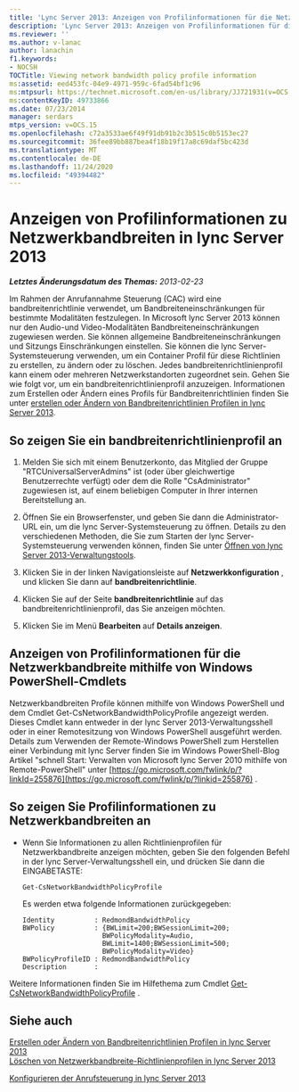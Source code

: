 ```yaml
---
title: 'Lync Server 2013: Anzeigen von Profilinformationen für die Netzwerkbandbreite'
description: 'Lync Server 2013: Anzeigen von Profilinformationen für die Netzwerkbandbreite.'
ms.reviewer: ''
ms.author: v-lanac
author: lanachin
f1.keywords:
- NOCSH
TOCTitle: Viewing network bandwidth policy profile information
ms:assetid: eed453fc-04e9-4971-959c-6fad54bf1c96
ms:mtpsurl: https://technet.microsoft.com/en-us/library/JJ721931(v=OCS.15)
ms:contentKeyID: 49733866
ms.date: 07/23/2014
manager: serdars
mtps_version: v=OCS.15
ms.openlocfilehash: c72a3533ae6f49f91db91b2c3b515c0b5153ec27
ms.sourcegitcommit: 36fee89bb887bea4f18b19f17a8c69daf5bc423d
ms.translationtype: MT
ms.contentlocale: de-DE
ms.lasthandoff: 11/24/2020
ms.locfileid: "49394482"
---
```

# <a name="viewing-network-bandwidth-policy-profile-information-in-lync-server-2013"></a>Anzeigen von Profilinformationen zu Netzwerkbandbreiten in lync Server 2013

<div data-xmlns="http://www.w3.org/1999/xhtml">

<div class="topic" data-xmlns="http://www.w3.org/1999/xhtml" data-msxsl="urn:schemas-microsoft-com:xslt" data-cs="https://msdn.microsoft.com/">

<div data-asp="https://msdn2.microsoft.com/asp">



</div>

<div id="mainSection">

<div id="mainBody">

<span> </span>

_**Letztes Änderungsdatum des Themas:** 2013-02-23_

Im Rahmen der Anrufannahme Steuerung (CAC) wird eine bandbreitenrichtlinie verwendet, um Bandbreiteneinschränkungen für bestimmte Modalitäten festzulegen. In Microsoft lync Server 2013 können nur den Audio-und Video-Modalitäten Bandbreiteneinschränkungen zugewiesen werden. Sie können allgemeine Bandbreiteneinschränkungen und Sitzungs Einschränkungen einstellen. Sie können die lync Server-Systemsteuerung verwenden, um ein Container Profil für diese Richtlinien zu erstellen, zu ändern oder zu löschen. Jedes bandbreitenrichtlinienprofil kann einem oder mehreren Netzwerkstandorten zugeordnet sein. Gehen Sie wie folgt vor, um ein bandbreitenrichtlinienprofil anzuzeigen. Informationen zum Erstellen oder Ändern eines Profils für Bandbreitenrichtlinien finden Sie unter [erstellen oder Ändern von Bandbreitenrichtlinien Profilen in lync Server 2013](lync-server-2013-creating-or-modifying-bandwidth-policy-profiles.md).

<div>

## <a name="to-view-a-bandwidth-policy-profile"></a>So zeigen Sie ein bandbreitenrichtlinienprofil an

1.  Melden Sie sich mit einem Benutzerkonto, das Mitglied der Gruppe "RTCUniversalServerAdmins" ist (oder über gleichwertige Benutzerrechte verfügt) oder dem die Rolle "CsAdministrator" zugewiesen ist, auf einem beliebigen Computer in Ihrer internen Bereitstellung an.

2.  Öffnen Sie ein Browserfenster, und geben Sie dann die Administrator-URL ein, um die lync Server-Systemsteuerung zu öffnen. Details zu den verschiedenen Methoden, die Sie zum Starten der lync Server-Systemsteuerung verwenden können, finden Sie unter [Öffnen von lync Server 2013-Verwaltungstools](lync-server-2013-open-lync-server-administrative-tools.md).

3.  Klicken Sie in der linken Navigationsleiste auf **Netzwerkkonfiguration** , und klicken Sie dann auf **bandbreitenrichtlinie**.

4.  Klicken Sie auf der Seite **bandbreitenrichtlinie** auf das bandbreitenrichtlinienprofil, das Sie anzeigen möchten.

5.  Klicken Sie im Menü **Bearbeiten** auf **Details anzeigen**.

</div>

<div>

## <a name="viewing-network-bandwidth-policy-profile-information-by-using-windows-powershell-cmdlets"></a>Anzeigen von Profilinformationen für die Netzwerkbandbreite mithilfe von Windows PowerShell-Cmdlets

Netzwerkbandbreiten Profile können mithilfe von Windows PowerShell und dem Cmdlet Get-CsNetworkBandwidthPolicyProfile angezeigt werden. Dieses Cmdlet kann entweder in der lync Server 2013-Verwaltungsshell oder in einer Remotesitzung von Windows PowerShell ausgeführt werden. Details zum Verwenden der Remote-Windows PowerShell zum Herstellen einer Verbindung mit lync Server finden Sie im Windows PowerShell-Blog Artikel "schnell Start: Verwalten von Microsoft lync Server 2010 mithilfe von Remote-PowerShell" unter [https://go.microsoft.com/fwlink/p/?linkId=255876](https://go.microsoft.com/fwlink/p/?linkid=255876) .

<div>

## <a name="to-view-network-bandwidth-policy-profile-information"></a>So zeigen Sie Profilinformationen zu Netzwerkbandbreiten an

  - Wenn Sie Informationen zu allen Richtlinienprofilen für Netzwerkbandbreite anzeigen möchten, geben Sie den folgenden Befehl in der lync Server-Verwaltungsshell ein, und drücken Sie dann die EINGABETASTE:
    
        Get-CsNetworkBandwidthPolicyProfile
    
    Es werden etwa folgende Informationen zurückgegeben:
    
        Identity          : RedmondBandwidthPolicy
        BWPolicy          : {BWLimit=200;BWSessionLimit=200;
                            BWPolicyModality=Audio, 
                            BWLimit=1400;BWSessionLimit=500;
                            BWPolicyModality=Video}
        BWPolicyProfileID : RedmondBandwidthPolicy
        Description       :

</div>

Weitere Informationen finden Sie im Hilfethema zum Cmdlet [Get-CsNetworkBandwidthPolicyProfile](https://docs.microsoft.com/powershell/module/skype/Get-CsNetworkBandwidthPolicyProfile) .

</div>

<div>

## <a name="see-also"></a>Siehe auch


[Erstellen oder Ändern von Bandbreitenrichtlinien Profilen in lync Server 2013](lync-server-2013-creating-or-modifying-bandwidth-policy-profiles.md)  
[Löschen von Netzwerkbandbreite-Richtlinienprofilen in lync Server 2013](lync-server-2013-deleting-network-bandwidth-policy-profiles.md)  


[Konfigurieren der Anrufsteuerung in lync Server 2013](lync-server-2013-configure-call-admission-control.md)  
  

</div>

</div>

<span> </span>

</div>

</div>

</div>

